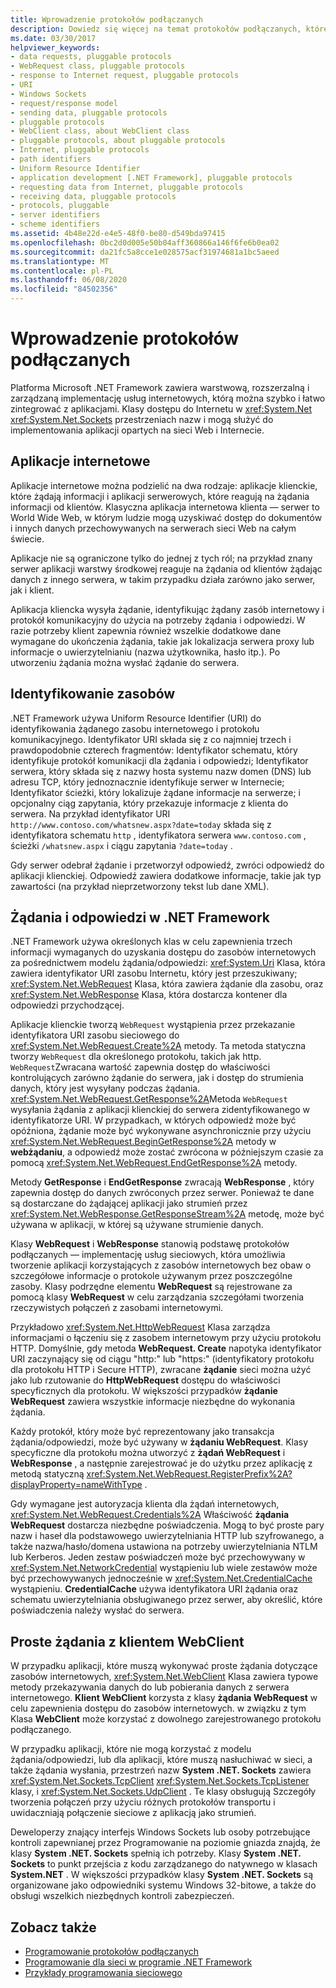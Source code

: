 ```yaml
---
title: Wprowadzenie protokołów podłączanych
description: Dowiedz się więcej na temat protokołów podłączanych, które obsługują tworzenie aplikacji korzystających z zasobów internetowych niezależnie od szczegółów protokołu używanych przez zasoby.
ms.date: 03/30/2017
helpviewer_keywords:
- data requests, pluggable protocols
- WebRequest class, pluggable protocols
- response to Internet request, pluggable protocols
- URI
- Windows Sockets
- request/response model
- sending data, pluggable protocols
- pluggable protocols
- WebClient class, about WebClient class
- pluggable protocols, about pluggable protocols
- Internet, pluggable protocols
- path identifiers
- Uniform Resource Identifier
- application development [.NET Framework], pluggable protocols
- requesting data from Internet, pluggable protocols
- receiving data, pluggable protocols
- protocols, pluggable
- server identifiers
- scheme identifiers
ms.assetid: 4b48e22d-e4e5-48f0-be80-d549bda97415
ms.openlocfilehash: 0bc2d0d005e50b04aff360866a146f6fe6b0ea02
ms.sourcegitcommit: da21fc5a8cce1e028575acf31974681a1bc5aeed
ms.translationtype: MT
ms.contentlocale: pl-PL
ms.lasthandoff: 06/08/2020
ms.locfileid: "84502356"
---
```

# <a name="introducing-pluggable-protocols"></a>Wprowadzenie protokołów podłączanych
Platforma Microsoft .NET Framework zawiera warstwową, rozszerzalną i zarządzaną implementację usług internetowych, którą można szybko i łatwo zintegrować z aplikacjami. Klasy dostępu do Internetu w <xref:System.Net> <xref:System.Net.Sockets> przestrzeniach nazw i mogą służyć do implementowania aplikacji opartych na sieci Web i Internecie.  
  
## <a name="internet-applications"></a>Aplikacje internetowe  
 Aplikacje internetowe można podzielić na dwa rodzaje: aplikacje klienckie, które żądają informacji i aplikacji serwerowych, które reagują na żądania informacji od klientów. Klasyczna aplikacja internetowa klienta — serwer to World Wide Web, w którym ludzie mogą uzyskiwać dostęp do dokumentów i innych danych przechowywanych na serwerach sieci Web na całym świecie.  
  
 Aplikacje nie są ograniczone tylko do jednej z tych ról; na przykład znany serwer aplikacji warstwy środkowej reaguje na żądania od klientów żądając danych z innego serwera, w takim przypadku działa zarówno jako serwer, jak i klient.  
  
 Aplikacja kliencka wysyła żądanie, identyfikując żądany zasób internetowy i protokół komunikacyjny do użycia na potrzeby żądania i odpowiedzi. W razie potrzeby klient zapewnia również wszelkie dodatkowe dane wymagane do ukończenia żądania, takie jak lokalizacja serwera proxy lub informacje o uwierzytelnianiu (nazwa użytkownika, hasło itp.). Po utworzeniu żądania można wysłać żądanie do serwera.  
  
## <a name="identifying-resources"></a>Identyfikowanie zasobów  
 .NET Framework używa Uniform Resource Identifier (URI) do identyfikowania żądanego zasobu internetowego i protokołu komunikacyjnego. Identyfikator URI składa się z co najmniej trzech i prawdopodobnie czterech fragmentów: Identyfikator schematu, który identyfikuje protokół komunikacji dla żądania i odpowiedzi; Identyfikator serwera, który składa się z nazwy hosta systemu nazw domen (DNS) lub adresu TCP, który jednoznacznie identyfikuje serwer w Internecie; Identyfikator ścieżki, który lokalizuje żądane informacje na serwerze; i opcjonalny ciąg zapytania, który przekazuje informacje z klienta do serwera. Na przykład identyfikator URI `http://www.contoso.com/whatsnew.aspx?date=today` składa się z identyfikatora schematu `http` , identyfikatora serwera `www.contoso.com` , ścieżki `/whatsnew.aspx` i ciągu zapytania `?date=today` .  
  
 Gdy serwer odebrał żądanie i przetworzył odpowiedź, zwróci odpowiedź do aplikacji klienckiej. Odpowiedź zawiera dodatkowe informacje, takie jak typ zawartości (na przykład nieprzetworzony tekst lub dane XML).  
  
## <a name="requests-and-responses-in-the-net-framework"></a>Żądania i odpowiedzi w .NET Framework  
 .NET Framework używa określonych klas w celu zapewnienia trzech informacji wymaganych do uzyskania dostępu do zasobów internetowych za pośrednictwem modelu żądania/odpowiedzi: <xref:System.Uri> Klasa, która zawiera identyfikator URI zasobu Internetu, który jest przeszukiwany; <xref:System.Net.WebRequest> Klasa, która zawiera żądanie dla zasobu, oraz <xref:System.Net.WebResponse> Klasa, która dostarcza kontener dla odpowiedzi przychodzącej.  
  
 Aplikacje klienckie tworzą `WebRequest` wystąpienia przez przekazanie identyfikatora URI zasobu sieciowego do <xref:System.Net.WebRequest.Create%2A> metody. Ta metoda statyczna tworzy `WebRequest` dla określonego protokołu, takich jak http. `WebRequest`Zwracana wartość zapewnia dostęp do właściwości kontrolujących zarówno żądanie do serwera, jak i dostęp do strumienia danych, który jest wysyłany podczas żądania. <xref:System.Net.WebRequest.GetResponse%2A>Metoda `WebRequest` wysyłania żądania z aplikacji klienckiej do serwera zidentyfikowanego w identyfikatorze URI. W przypadkach, w których odpowiedź może być opóźniona, żądanie może być wykonywane asynchronicznie przy użyciu <xref:System.Net.WebRequest.BeginGetResponse%2A> metody w **webżądaniu**, a odpowiedź może zostać zwrócona w późniejszym czasie za pomocą <xref:System.Net.WebRequest.EndGetResponse%2A> metody.  
  
 Metody **GetResponse** i **EndGetResponse** zwracają **WebResponse** , który zapewnia dostęp do danych zwróconych przez serwer. Ponieważ te dane są dostarczane do żądającej aplikacji jako strumień przez <xref:System.Net.WebResponse.GetResponseStream%2A> metodę, może być używana w aplikacji, w której są używane strumienie danych.  
  
 Klasy **WebRequest** i **WebResponse** stanowią podstawę protokołów podłączanych — implementację usług sieciowych, która umożliwia tworzenie aplikacji korzystających z zasobów internetowych bez obaw o szczegółowe informacje o protokole używanym przez poszczególne zasoby. Klasy podrzędne elementu **WebRequest** są rejestrowane za pomocą klasy **WebRequest** w celu zarządzania szczegółami tworzenia rzeczywistych połączeń z zasobami internetowymi.  
  
 Przykładowo <xref:System.Net.HttpWebRequest> Klasa zarządza informacjami o łączeniu się z zasobem internetowym przy użyciu protokołu HTTP. Domyślnie, gdy metoda **WebRequest. Create** napotyka identyfikator URI zaczynający się od ciągu "http:" lub "https:" (identyfikatory protokołu dla protokołu HTTP i Secure HTTP), zwracane **żądanie** sieci można użyć jako lub rzutowanie do **HttpWebRequest** dostępu do właściwości specyficznych dla protokołu. W większości przypadków **żądanie WebRequest** zawiera wszystkie informacje niezbędne do wykonania żądania.  
  
 Każdy protokół, który może być reprezentowany jako transakcja żądania/odpowiedzi, może być używany w **żądaniu WebRequest**. Klasy specyficzne dla protokołu można utworzyć z **żądań WebRequest** i **WebResponse** , a następnie zarejestrować je do użytku przez aplikację z metodą statyczną <xref:System.Net.WebRequest.RegisterPrefix%2A?displayProperty=nameWithType> .  
  
 Gdy wymagane jest autoryzacja klienta dla żądań internetowych, <xref:System.Net.WebRequest.Credentials%2A> Właściwość **żądania WebRequest** dostarcza niezbędne poświadczenia. Mogą to być proste pary nazw i haseł dla podstawowego uwierzytelniania HTTP lub szyfrowanego, a także nazwa/hasło/domena ustawiona na potrzeby uwierzytelniania NTLM lub Kerberos. Jeden zestaw poświadczeń może być przechowywany w <xref:System.Net.NetworkCredential> wystąpieniu lub wiele zestawów może być przechowywanych jednocześnie w <xref:System.Net.CredentialCache> wystąpieniu. **CredentialCache** używa identyfikatora URI żądania oraz schematu uwierzytelniania obsługiwanego przez serwer, aby określić, które poświadczenia należy wysłać do serwera.  
  
## <a name="simple-requests-with-webclient"></a>Proste żądania z klientem WebClient  
 W przypadku aplikacji, które muszą wykonywać proste żądania dotyczące zasobów internetowych, <xref:System.Net.WebClient> Klasa zawiera typowe metody przekazywania danych do lub pobierania danych z serwera internetowego. **Klient WebClient** korzysta z klasy **żądania WebRequest** w celu zapewnienia dostępu do zasobów internetowych. w związku z tym Klasa **WebClient** może korzystać z dowolnego zarejestrowanego protokołu podłączanego.  
  
 W przypadku aplikacji, które nie mogą korzystać z modelu żądania/odpowiedzi, lub dla aplikacji, które muszą nasłuchiwać w sieci, a także żądania wysłania, przestrzeń nazw **System .NET. Sockets** zawiera <xref:System.Net.Sockets.TcpClient> <xref:System.Net.Sockets.TcpListener> klasy, i <xref:System.Net.Sockets.UdpClient> . Te klasy obsługują Szczegóły tworzenia połączeń przy użyciu różnych protokołów transportu i uwidaczniają połączenie sieciowe z aplikacją jako strumień.  
  
 Deweloperzy znający interfejs Windows Sockets lub osoby potrzebujące kontroli zapewnianej przez Programowanie na poziomie gniazda znajdą, że klasy **System .NET. Sockets** spełnią ich potrzeby. Klasy **System .NET. Sockets** to punkt przejścia z kodu zarządzanego do natywnego w klasach **System.NET** . W większości przypadków klasy **System .NET. Sockets** są organizowane jako odpowiedniki systemu Windows 32-bitowe, a także do obsługi wszelkich niezbędnych kontroli zabezpieczeń.  
  
## <a name="see-also"></a>Zobacz także

- [Programowanie protokołów podłączanych](programming-pluggable-protocols.md)
- [Programowanie dla sieci w programie .NET Framework](index.md)
- [Przykłady programowania sieciowego](network-programming-samples.md)
